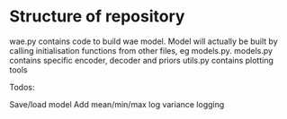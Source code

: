 # Structure of repository

wae.py contains code to build wae model. Model will actually be built by calling initialisation functions from other files, eg models.py.
models.py contains specific encoder, decoder and priors
utils.py contains plotting tools

Todos:

Save/load model
Add mean/min/max log variance logging
